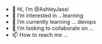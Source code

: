 - 👋 Hi, I’m @AshleyJassi
- 👀 I’m interested in ...learning
- 🌱 I’m currently learning ... devops
- 💞️ I’m looking to collaborate on ...
- 📫 How to reach me ...

<!---
AshleyJassi/AshleyJassi is a ✨ special ✨ repository because its `README.md` (this file) appears on your GitHub profile.
You can click the Preview link to take a look at your changes.
--->
